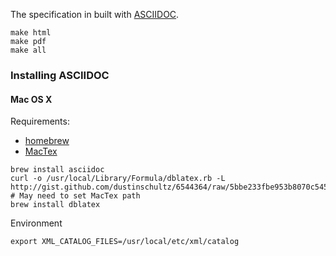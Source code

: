 The specification in built with [ASCIIDOC](http://www.methods.co.nz/asciidoc/).

```
make html
make pdf
make all
```

### Installing ASCIIDOC

#### Mac OS X

Requirements:
  * [homebrew](http://brew.sh/)
  * [MacTex](https://tug.org/mactex/)

```
brew install asciidoc
curl -o /usr/local/Library/Formula/dblatex.rb -L http://gist.github.com/dustinschultz/6544364/raw/5bbe233fbe953b8070c5453fdf09cd65eb515e9e/dblatex.rb
# May need to set MacTex path
brew install dblatex
```

Environment
```
export XML_CATALOG_FILES=/usr/local/etc/xml/catalog
```